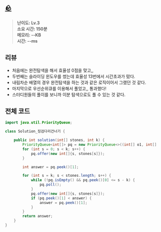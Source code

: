 ## [🪨](https://school.programmers.co.kr/learn/courses/30/lessons/64062)

> **난이도: Lv.3<br>
> 소요 시간: 150분<br>
> 메모리: --KB<br>
> 시간: --ms**

## 리뷰

- 처음에는 완전탐색을 해서 효율성 0점을 맞고,,
- 두번째는 슬라이딩 윈도우를 썼는데 효율성 13번에서 시간초과가 떴다.
- 내림차순 배열의 경우 완전탐색을 하는 것과 같은 로직이어서 그랬던 것 같다.
- 마지막으로 우선순위큐를 이용해서 풀었고,, 통과했다!
- 스터디원들의 풀이를 보니까 이분 탐색으로도 풀 수 있는 것 같다.

## 전체 코드

```java
import java.util.PriorityQueue;

class Solution_징검다리건너기 {

    public int solution(int[] stones, int k) {
        PriorityQueue<int[]> pq = new PriorityQueue<>((int[] o1, int[] o2) -> Integer.compare(o2[1], o1[1]));
        for (int s = 0; s < k; s++) {
            pq.offer(new int[]{s, stones[s]});
        }

        int answer = pq.peek()[1];

        for (int s = k; s < stones.length; s++) {
            while (!pq.isEmpty() && pq.peek()[0] <= s - k) {
                pq.poll();
            }
            pq.offer(new int[]{s, stones[s]});
            if (pq.peek()[1] < answer) {
                answer = pq.peek()[1];
            }
        }
        return answer;
    }
}
```
